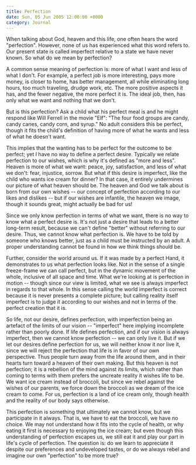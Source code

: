 ```yaml
---
title: Perfection
date: Sun, 05 Jun 2005 12:00:00 +0000
category: Journal
---
```


When talking about God, heaven and this life, one often hears the word
"perfection".  However, none of us has experienced what this word refers
to.  Our present state is called imperfect relative to a state we have
never known.  So what do we mean by perfection?

A common sense meaning of perfection is: more of what I want and less of
what I don't.  For example, a perfect job is more interesting, pays more
money, is closer to home, has better management, all while eliminating
long hours, too much traveling, drudge work, etc.  The more positive
aspects it has, and the fewer negative, the more perfect it is.  The
ideal job, then, has only what we want and nothing that we don't.

But is this perfection?  Ask a child what his perfect meal is and he
might respond like Will Ferrell in the movie "Elf": "The four food
groups are candy, candy canes, candy corn, and syrup."  No adult
considers this be perfect, though it fits the child's definition of
having more of what he wants and less of what he doesn't want.

This implies that the wanting has to be perfect for the outcome to be
perfect; yet I have no way to define a perfect desire.  Typically we
relate perfection to our wishes, which is why it's defined as "more and
less".  Heaven is more of what we want: peace, joy, satisfaction, and
less of what we don't: fear, injustice, sorrow.  But what if this desire
is imperfect, like the child who wants ice cream for dinner?  In that
case, it entirely undermines our picture of what heaven should be.  The
heaven and God we talk about is born from our own wishes -- our concept
of perfection according to our likes and dislikes -- but if our wishes
are infantile, the heaven we image, though it sounds great, might
actually be bad for us!

Since we only know perfection in terms of what we want, there is no way
to know what a perfect desire is.  It's not just a desire that leads to
a better long-term result, because we can't define "better" without
referring to our desire.  Thus, we cannot know what perfection is.  We
have to be told by someone who knows better, just as a child must be
instructed by an adult.  A proper understanding cannot be found in how
we think things should be.

Further, consider the world around us.  If it was made by a perfect
Hand, it demonstrates to us what perfection looks like.  Not in the
sense of a single freeze-frame we can call perfect, but in the dynamic
movement of the whole, inclusive of all space and time.  What we're
looking at is perfection in motion -- though since our view is limited,
what we see is always imperfect in regards to that whole.  In this sense
calling the world imperfect is correct because it is never presents a
complete picture; but calling reality itself imperfect is to judge it
according to our wishes and not in terms of the perfect creation that it
is.

So life, not our desire, defines perfection, with imperfection being an
artefact of the limits of our vision -- "imperfect" here implying
incomplete rather than poorly done.  If life defines perfection, and if
our vision is always imperfect, then we cannot know perfection -- we can
only live it.  But if we let our desires define perfection for us, we
will neither know it nor live it, since we will reject the perfection
that life is in favor of our own perspective.  Thus people turn away
from the life around them, and in their hearts turn toward a heaven of
their own making.  But this heaven is not perfection; it is a rebellion
of the mind against its limits, which rather than coming to terms with
them prefers the uncreate reality it wishes life to be.  We want ice
cream instead of broccoli, but since we rebel against the wishes of our
parents, we force down the broccoli as we dream of the ice cream to
come.  For us, perfection is a land of ice cream only, though health and
the reality of our body says otherwise.

This perfection is something that ultimately we cannot know, but we
participate in it always.  That is, we have to eat the broccoli, we have
no choice.  We may not understand how it fits into the cycle of health,
or why eating it first is necessary to enjoying the ice cream; but even
though this understanding of perfection escapes us, we still eat it and
play our part in life's cycle of perfection.  The question is: do we
learn to appreciate it despite our preferences and undeveloped tastes,
or do we always rebel and imagine our own "perfection" to be more true?


